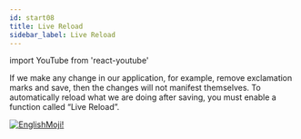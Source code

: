 ```yaml
---
id: start08
title: Live Reload
sidebar_label: Live Reload
---
```


import YouTube from 'react-youtube'


If we make any change in our application, for example, remove exclamation marks and save, then the changes will not manifest themselves. To automatically reload what we are doing after saving, you must enable a function called “Live Reload”.

<YouTube videoId='uISgghCjL38' />

[![EnglishMoji!](/img/logo/englishmoji.png)](https://apps.apple.com/kz/app/englishmoji/id6450254885)
